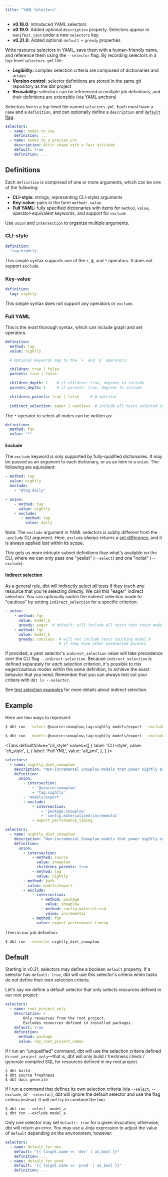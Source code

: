 ```yaml
---
title: "YAML Selectors"
---
```


<Changelog>

- **v0.18.0**: Introduced YAML selectors
- **v0.19.0**: Added optional `description` property. Selectors appear in `manifest.json` under a new `selectors` key.
- **v0.21.0**: Added optional `default` + `greedy` properties

</Changelog>

Write resource selectors in YAML, save them with a human-friendly name, and reference them using the `--selector` flag.
By recording selectors in a top-level `selectors.yml` file:

* **Legibility:** complex selection criteria are composed of dictionaries and arrays
* **Version control:** selector definitions are stored in the same git repository as the dbt project
* **Reusability:** selectors can be referenced in multiple job definitions, and their definitions are extensible (via YAML anchors)

Selectors live in a top-level file named `selectors.yml`. Each must have a `name` and a `definition`, and can optionally define a `description` and [`default` flag](#default).

<File name='selectors.yml'>

```yml
selectors:
  - name: nodes_to_joy
    definition: ...
  - name: nodes_to_a_grecian_urn
    description: Attic shape with a fair attitude
    default: true
    definition: ...
```
</File>

## Definitions

Each `definition` is comprised of one or more arguments, which can be one of the following:
* **CLI-style:** strings, representing CLI-style) arguments
* **Key-value:** pairs in the form `method: value`
* **Full YAML:** fully specified dictionaries with items for `method`, `value`, operator-equivalent keywords, and support for `exclude`

Use `union` and `intersection` to organize multiple arguments.

### CLI-style
```yml
definition:
  'tag:nightly'
```

This simple syntax supports use of the `+`, `@`, and `*` operators. It does
not support `exclude`.

### Key-value
```yml
definition:
  tag: nightly
```

This simple syntax does not support any operators or `exclude`.

### Full YAML

This is the most thorough syntax, which can include graph and set operators.

```yml
definition:
  method: tag
  value: nightly

  # Optional keywords map to the `+` and `@` operators:

  children: true | false
  parents: true | false

  children_depth: 1    # if children: true, degrees to include
  parents_depth: 1     # if parents: true, degrees to include

  childrens_parents: true | false     # @ operator
  
  indirect_selection: eager | cautious  # include all tests selected indirectly? eager by default
```

The `*` operator to select all nodes can be written as:
```yml
definition:
  method: fqn
  value: "*"
```

#### Exclude

The `exclude` keyword is only supported by fully-qualified dictionaries.
It may be passed as an argument to each dictionary, or as
an item in a `union`. The following are equivalent:

```yml
- method: tag
  value: nightly
  exclude:
    - "@tag:daily"
```

```yml
- union:
    - method: tag
      value: nightly
    - exclude:
       - method: tag
         value: daily
```

Note: The `exclude` argument in YAML selectors is subtly different from
the `--exclude` CLI argument. Here, `exclude` _always_ returns a [set difference](https://en.wikipedia.org/wiki/Complement_(set_theory)),
and it is always applied _last_ within its scope.

This gets us more intricate subset definitions than what's available on the CLI,
where we can only pass one "yeslist" (`--select`) and one "nolist" (`--exclude`).

#### Indirect selection

As a general rule, dbt will indirectly select _all_ tests if they touch _any_ resource that you're selecting directly. We call this "eager" indirect selection. You can optionally switch the indirect selection mode to "cautious" by setting `indirect_selection` for a specific criterion:

```yml
- union:
    - method: fqn
      value: model_a
      greedy: eager  # default: will include all tests that touch model_a
    - method: fqn
      value: model_b
      greedy: cautious  # will not include tests touching model_b
                        # if they have other unselected parents
```

If provided, a yaml selector's `indirect_selection` value will take precedence over the CLI flag `--indirect-selection`. Because `indirect_selection` is defined separately for _each_ selection criterion, it's possible to mix eager/cautious modes within the same definition, to achieve the exact behavior that you need. Remember that you can always test out your critiera with `dbt ls --selector`.

See [test selection examples](test-selection-examples) for more details about indirect selection.

## Example

Here are two ways to represent:

<VersionBlock firstVersion="0.21">

  ```bash
  $ dbt run --select @source:snowplow,tag:nightly models/export --exclude package:snowplow,config.materialized:incremental export_performance_timing
  ```

</VersionBlock>
<VersionBlock lastVersion="0.20">

  ```bash
  $ dbt run --models @source:snowplow,tag:nightly models/export --exclude package:snowplow,config.materialized:incremental export_performance_timing
  ```

</VersionBlock>

<Tabs
  defaultValue="cli_style"
  values={[
    { label: 'CLI-style', value: 'cli_style', },
    { label: 'Full YML', value: 'all_yml', },
  ]
}>

<TabItem value="cli_style">
<File name='selectors.yml'>

```yml
selectors:
  - name: nightly_diet_snowplow
    description: "Non-incremental Snowplow models that power nightly exports"
    definition:
      union:
        - intersection:
            - '@source:snowplow'
            - 'tag:nightly'
        - 'models/export'
        - exclude:
            - intersection:
                - 'package:snowplow'
                - 'config.materialized:incremental'
            - export_performance_timing
```
</File>
</TabItem>

<TabItem value="all_yml">
<File name='selectors.yml'>

```yml
selectors:
  - name: nightly_diet_snowplow
    description: "Non-incremental Snowplow models that power nightly exports"
    definition:
      union:
        - intersection:
            - method: source
              value: snowplow
              childrens_parents: true
            - method: tag
              value: nightly
        - method: path
          value: models/export
        - exclude:
            - intersection:
                - method: package
                  value: snowplow
                - method: config.materialized
                  value: incremental
            - method: fqn
              value: export_performance_timing
```
</File>
</TabItem>

</Tabs>

Then in our job definition:
```bash
$ dbt run --selector nightly_diet_snowplow
```

## Default

Starting in v0.21, selectors may define a boolean `default` property. If a selector has `default: true`, dbt will use this selector's criteria when tasks do not define their own selection criteria.

Let's say we define a default selector that only selects resources defined in our root project:
```yml
selectors:
  - name: root_project_only
    description: >
        Only resources from the root project.
        Excludes resources defined in installed packages.
    default: true
    definition:
      method: package
      value: <my_root_project_name>
```

If I run an "unqualified" command, dbt will use the selection criteria defined in `root_project_only`—that is, dbt will only build / freshness check / generate compiled SQL for resources defined in my root project.
```
$ dbt build
$ dbt source freshness
$ dbt docs generate
```

If I run a command that defines its own selection criteria (via `--select`, `--exclude`, or `--selector`), dbt will ignore the default selector and use the flag criteria instead. It will not try to combine the two.
```
$ dbt run --select  model_a
$ dbt run --exclude model_a
```

Only one selector may set `default: true` for a given invocation; otherwise, dbt will return an error. You may use a Jinja expression to adjust the value of `default` depending on the environment, however:

```yml
selectors:
  - name: default_for_dev
    default: "{{ target.name == 'dev' | as_bool }}"
    definition: ...
  - name: default_for_prod
    default: "{{ target.name == 'prod' | as_bool }}"
    definition: ...
```
